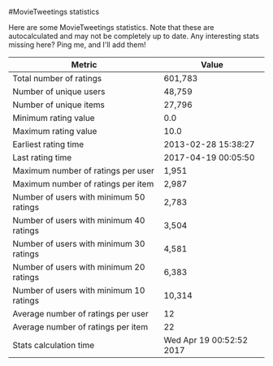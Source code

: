 #MovieTweetings statistics

Here are some MovieTweetings statistics. Note that these are autocalculated and may not be completely up to date. Any interesting stats missing here? Ping me, and I'll add them!

Metric | Value
--- | ---
Total number of ratings                 | 601,783
Number of unique users                  | 48,759
Number of unique items                  | 27,796
Minimum rating value                    | 0.0
Maximum rating value                    | 10.0
Earliest rating time                    | 2013-02-28 15:38:27
Last rating time                        | 2017-04-19 00:05:50
Maximum number of ratings per user      | 1,951
Maximum number of ratings per item      | 2,987
Number of users with minimum 50 ratings | 2,783
Number of users with minimum 40 ratings | 3,504
Number of users with minimum 30 ratings | 4,581
Number of users with minimum 20 ratings | 6,383
Number of users with minimum 10 ratings | 10,314
Average number of ratings per user      | 12
Average number of ratings per item      | 22
Stats calculation time                  | Wed Apr 19 00:52:52 2017


